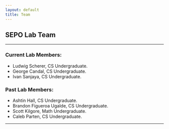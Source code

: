 ```yaml
---
layout: default
title: Team
---
```


## SEPO Lab Team

---

### Current Lab Members:
*   Ludwig Scherer, CS Undergraduate.
*   George Candal, CS Undergraduate.
*   Ivan Sanjaya, CS Undergraduate.

### Past Lab Members:
*   Ashtin Hall, CS Undergraduate.
*   Brandon Figueroa Ugalde, CS Undergraduate.
*   Scott Kilgore, Math Undergraduate.
*   Caleb Parten, CS Undergraduate.

---